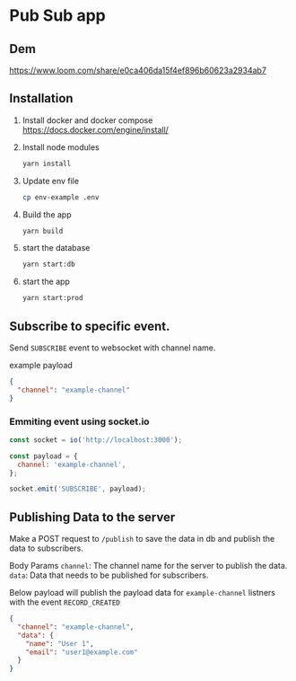 # Pub Sub app

## Dem

https://www.loom.com/share/e0ca406da15f4ef896b60623a2934ab7

## Installation

1. Install docker and docker compose https://docs.docker.com/engine/install/

2. Install node modules
   ```sh
   yarn install
   ```
3. Update env file

   ```sh
   cp env-example .env
   ```

4. Build the app

   ```sh
   yarn build
   ```

5. start the database

   ```sh
   yarn start:db
   ```

6. start the app
   ```sh
   yarn start:prod
   ```

## Subscribe to specific event.

Send `SUBSCRIBE` event to websocket with channel name.

example payload

```json
{
  "channel": "example-channel"
}
```

### Emmiting event using socket.io

```javascript
const socket = io('http://localhost:3000');

const payload = {
  channel: 'example-channel',
};

socket.emit('SUBSCRIBE', payload);
```

## Publishing Data to the server

Make a POST request to `/publish` to save the data in db and publish the data to subscribers.

Body Params
`channel`: The channel name for the server to publish the data.
`data`: Data that needs to be published for subscribers.

Below payload will publish the payload data for `example-channel` listners with the event `RECORD_CREATED`

```json
{
  "channel": "example-channel",
  "data": {
    "name": "User 1",
    "email": "user1@example.com"
  }
}
```
